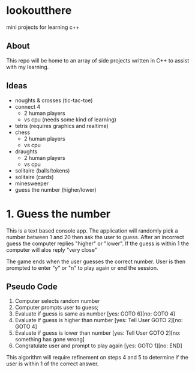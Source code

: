 # lookoutthere
mini projects for learning c++

## About
This repo will be home to an array of side projects written in C++ to assist with my learning.

## Ideas
- noughts & crosses (tic-tac-toe)
- connect 4
  - 2 human players
  - vs cpu (needs some kind of learning)
- tetris (requires graphics and realtime)
- chess
  - 2 human players
  - vs cpu
- draughts
  - 2 human players
  - vs cpu
- solitaire (balls/tokens)
- solitaire (cards)
- minesweeper
- guess the number (higher/lower)

# 1. Guess the number

This is a text based console app. The application will randomly pick a number between 1 and 20 then ask the user to guess.
After an incorrect guess the computer replies "higher" or "lower". If the guess is within 1 the computer will alos reply "very close"

The game ends when the user guesses the correct number. User is then prompted to enter "y" or "n" to play again or end the session.

## Pseudo Code
  1. Computer selects random number
  2. Computer prompts user to guess;
  3. Evaluate if guess is same as number [yes: GOTO 6][no: GOTO 4]
  4. Evaluate if guess is higher than number [yes: Tell User GOTO 2][no: GOTO 4]
  5. Evaluate if guess is lower than number [yes: Tell User GOTO 2][no: something has gone wrong]
  6. Congratulate user and prompt to play again [yes: GOTO 1][no: END]

This algorithm will require refinement on steps 4 and 5 to determine if the user is within 1 of the correct answer.
